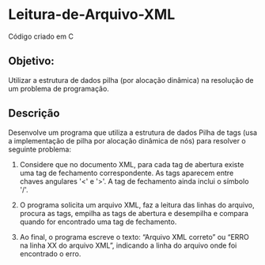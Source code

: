 # Leitura-de-Arquivo-XML

Código criado em C

## Objetivo: 
Utilizar a estrutura de dados pilha (por alocação dinâmica) na resolução de um problema de
programação.

## Descrição 
Desenvolve um programa que utiliza a estrutura de dados Pilha de tags (usa a implementação de
pilha por alocação dinâmica de nós) para resolver o seguinte problema: 

1. Considere que no documento XML, para
cada tag de abertura existe uma tag de fechamento correspondente. As tags aparecem entre chaves angulares
'<' e '>'. A tag de fechamento ainda inclui o símbolo '/'.

2. O programa solicita um arquivo XML, faz a leitura das linhas do arquivo, procura as
tags, empilha as tags de abertura e desempilha e compara quando for encontrado uma tag de fechamento.

3. Ao final, o programa escreve o texto: “Arquivo XML correto” ou “ERRO na linha XX do
arquivo XML”, indicando a linha do arquivo onde foi encontrado o erro.




